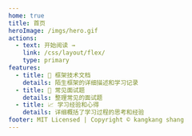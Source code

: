 ```yaml
---
home: true
title: 首页
heroImage: /imgs/hero.gif
actions:
  - text: 开始阅读 →
    link: /css/layout/flex/
    type: primary
features:
  - title: 🚧 框架技术文档
    details: 陌生框架的详细描述和学习记录
  - title: 📒 常见面试题
    details: 整理常见的面试题
  - title: 📈 学习经验和心得
    details: 详细概括了学习过程的思考和经验
footer: MIT Licensed | Copyright © kangkang shang
---
```

